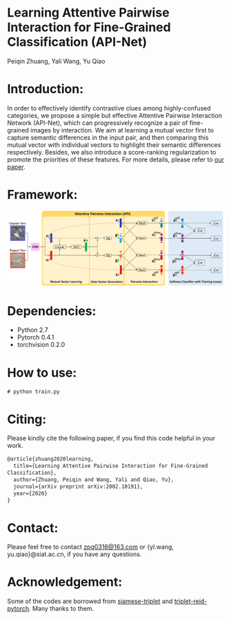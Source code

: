 # Learning Attentive Pairwise Interaction for Fine-Grained Classification (API-Net)
Peiqin Zhuang, Yali Wang, Yu Qiao
# Introduction:
In order to effectively identify contrastive clues among highly-confused categories, we propose a simple but effective Attentive Pairwise Interaction Network (API-Net), which can progressively recognize a pair of fine-grained images by interaction. We aim at learning a mutual vector first to capture semantic differences in the input pair, and then comparing this mutual vector with individual vectors to highlight their semantic differences respectively. Besides, we also introduce a score-ranking regularization to promote the priorities of these features. For more details, please refer to [our paper](https://www.aaai.org/Papers/AAAI/2020GB/AAAI-ZhuangP.2505.pdf).
# Framework:
![Framework](/Framework.png)
# Dependencies:
* Python 2.7
* Pytorch 0.4.1
* torchvision 0.2.0
# How to use:
```
# python train.py
```
# Citing:
Please kindly cite the following paper, if you find this code helpful in your work.
```
@article{zhuang2020learning,
  title={Learning Attentive Pairwise Interaction for Fine-Grained Classification},
  author={Zhuang, Peiqin and Wang, Yali and Qiao, Yu},
  journal={arXiv preprint arXiv:2002.10191},
  year={2020}
}
```
# Contact:
Please feel free to contact zpq0316@163.com or {yl.wang, yu.qiao}@siat.ac.cn, if you have any questions.
# Acknowledgement:
Some of the codes are borrowed from [siamese-triplet](https://github.com/adambielski/siamese-triplet) and [triplet-reid-pytorch](https://github.com/CoinCheung/triplet-reid-pytorch). Many thanks to them.

